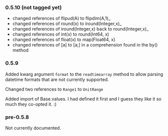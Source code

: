 ### 0.5.10 (not tagged yet)

* changed references of flipud(A) to flipdim(A,1)_
* changed references of round(x) to iround(Integer,x)_
* changed references of iround(Integer,x) back to round(Integer,x)_
* changed references of int(x) to round(Int64, x)
* changed references of float(x) to map(Float64, x)
* changed references of [a] to [a;] in a comprehension found in the by() method

### 0.5.9

Added kwarg argument `format` to the `readtimearray` method to allow parsing datetime formats that are not 
currently supported.

Changed two references to `Range1` to `UnitRange`

Added import of Base.values. I had defined it first and I guess they like it so much they co-opted it. :)

### pre-0.5.8

Not currently documented.
